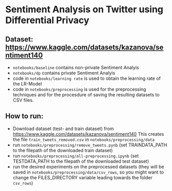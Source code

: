# Sentiment Analysis on Twitter using Differential Privacy
 
## Dataset: https://www.kaggle.com/datasets/kazanova/sentiment140 

- ```notebooks/baseline``` contains non-private Sentiment Analyis
- ```notebooks/dp``` contains private Sentiment Analyis
- code in ```notebooks/learning rate``` is used to obtain the learning rate of the LR-Model
- code in ```notebooks/preprocessing``` is used for the preprocessing techniques and for the procesdure of saving the resulting datasets to CSV files.


## How to run:

- Download dataset (test- and train dataset) from https://www.kaggle.com/datasets/kazanova/sentiment140
  This creates the file ```train_tweets_removed.csv``` in ```notebooks/preprocessing/data```
- run ```notebooks/preprocessing/remove_tweets.pynb``` (set TRAINDATA_PATH to the filepath of the downloaded train dataset)
- run ```notebooks/preprocessing/all-preprocessing.ipynb``` (set TESTDATA_PATH to the filepath of the downloaded test dataset)
- run the desired experiments on the preprocessed datasets (they will be saved in ```notebooks/preprocessing/data/csv_rows```, so you might want to change the FILES_DIRECTORY variable leading towards the folder ```csv_rows```)
